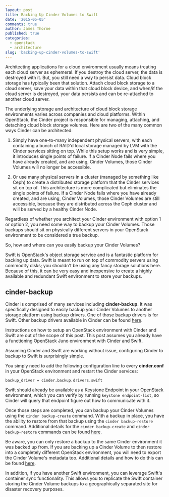 ```yaml
---
layout: post
title: Backing Up Cinder Volumes to Swift
date: '2015-05-05'
comments: true
author: James Thorne
published: true
categories:
  - openstack
  - architecture
slug: 'backing-up-cinder-volumes-to-swift' 
---
```


Architecting applications for a cloud environment usually means treating each cloud server as ephemeral. If you destroy the cloud server, the data is destroyed with it. But, you still need a way to persist data. Cloud block storage has typically been that solution. Attach cloud block storage to a cloud server, save your data within that cloud block device, and when/if the cloud server is destroyed, your data persists and can be re-attached to another cloud server.

<!--more-->

The underlying storage and architecture of cloud block storage environments varies across companies and cloud platforms. Within OpenStack, the Cinder project is responsible for managing, attaching, and detaching cloud block storage volumes. Here are two of the many common ways Cinder can be architected:

1) Simply have one-to-many independent physical servers, with each containing a bunch of RAID'd local storage managed by LVM with the Cinder services sitting on top. While this setup works and is very simple, it introduces single points of failure. If a Cinder Node fails where you have already created, and are using, Cinder Volumes, those Cinder Volumes will no longer be accessible.

2) Or use many physical servers in a cluster (managed by something like Ceph) to create a distributed storage platform that the Cinder services sit on top of. This architecture is more complicated but eliminates the single points of failure. If a Cinder Node fails where you have already created, and are using, Cinder Volumes, those Cinder Volumes are still accessible, because they are distributed across the Ceph cluster and will be served by a healthy Cinder Node.

Regardless of whether you architect your Cinder environment with option 1 or option 2, you need some way to backup your Cinder Volumes. Those backups should sit on physically different servers in your OpenStack environment to be considered a true backup.

So, how and where can you easily backup your Cinder Volumes?

Swift is OpenStack's object storage service and is a fantastic platform for backing up data. Swift is meant to run on top of commodity servers using commodity disks; you shouldn't be using any fancy storage solutions here. Because of this, it can be very easy and inexpensive to create a highly available and redundant Swift environment to store your backups.

cinder-backup
-------------

Cinder is comprised of many services including __cinder-backup__. It was specifically designed to easily backup your Cinder Volumes to another storage platform using backup drivers. One of those backup drivers is for Swift. Other backup drivers available in Cinder can be found [here](https://docs.openstack.org/juno/config-reference/content/section_backup-drivers.html).

Instructions on how to setup an OpenStack environment with Cinder and Swift are out of the scope of this post. This post assumes you already have a functioning OpenStack Juno environment with Cinder and Swift.

Assuming Cinder and Swift are working without issue, configuring Cinder to backup to Swift is surprisingly simple.

You simply need to add the following configuration line to every __cinder.conf__ in your OpenStack environment and restart the Cinder services:

    backup_driver = cinder.backup.drivers.swift

Swift should already be available as a Keystone Endpoint in your OpenStack environment, which you can verify by running `keystone endpoint-list`, so Cinder will query that endpoint figure out how to communicate with it.

Once those steps are completed, you can backup your Cinder Volumes using the `cinder backup-create` command. With a backup in place, you have the ability to restore from that backup using the `cinder backup-restore` command. Additional details for the `cinder backup-create` and `cinder backup-restore` commands can be found [here](https://docs.openstack.org/admin-guide-cloud/content/volume-backup-restore.html).

Be aware, you can only restore a backup to the same Cinder environment it was backed up from. If you are backing up a Cinder Volume to then restore into a completely different OpenStack environment, you will need to export the Cinder Volume's metadata too. Additional details and how to do this can be found [here](https://docs.openstack.org/admin-guide-cloud/content/volume-backup-restore-export-import.html).

In addition, if you have another Swift environment, you can leverage Swift's container sync functionality. This allows you to replicate the Swift container storing the Cinder Volume backups to a geographically separated site for disaster recovery purposes.